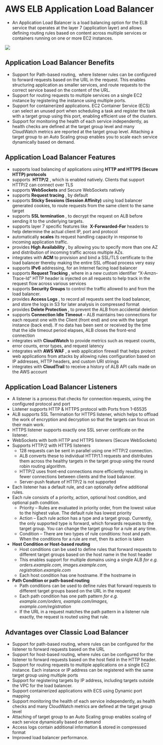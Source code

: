 # AWS ELB Application Load Balancer

* An Application Load Balancer is a load balancing option for the ELB service that operates at the layer 7 \(application layer\) and allows defining routing rules based on content across multiple services or containers running on one or more EC2 instances.

![](https://i0.wp.com/dmhnzl5mp9mj6.cloudfront.net/application-management_awsblog/images/img2.png?zoom=1.25&w=656&ssl=1)

## Application Load Balancer Benefits

* Support for Path-based routing,  where listener rules can be configured to forward requests based on the URL in the request. This enables structuring application as smaller services, and route requests to the correct service based on the content of the URL.
* Support for routing requests to multiple services on a single EC2 instance by registering the instance using multiple ports.
* Support for containerized applications. EC2 Container Service \(ECS\) can select an unused port when scheduling a task and register the task with a target group using this port, enabling efficient use of the clusters.
* Support for monitoring the health of each service independently, as health checks are defined at the target group level and many CloudWatch metrics are reported at the target group level. Attaching a target group to an Auto Scaling group enables you to scale each service dynamically based on demand.

## Application Load Balancer Features

* supports load balancing of applications using
  **HTTP and HTTPS \(Secure HTTP\) protocols**
* supports 
  **HTTP/2**
  , which is enabled natively. Clients that support HTTP/2 can connect over TLS
* supports
  **WebSockets**
  and Secure WebSockets natively
* supports
  **Request tracing**
  , by default
* supports
  **Sticky Sessions \(Session Affinity\)**
  using load balancer generated cookies, to route requests from the same client to the same target
* supports
  **SSL termination**
  , to decrypt the request on ALB before sending it to the underlying targets.
* supports layer 7 specific features like 
  **X-Forwarded-For**
  headers to help determine the actual client IP, port and protocol
* automatically
  **scales**
  its request handling capacity in response to incoming application traffic.
* provides
  **High Availability**
  , by allowing you to specify more than one AZ and distribution of incoming traffic across multiple AZs.
* integrates with
  **ACM**
  to provision and bind a SSL/TLS certificate to the load balancer thereby making the entire SSL offload process very easy
* supports
  **IPv6**
  addressing, for an Internet facing load balancer
* supports
  **Request Tracking**
  , where in a new custom identifier “X-Amzn-Trace-Id” HTTP header is injected on all requests to help track in the request flow across various services
* supports
  **Security Groups**
  to control the traffic allowed to and from the load balancer.
* provides
  **Access Logs**
  , to record all requests sent the load balancer, and store the logs in S3 for later analysis in compressed format
* provides
  **Delete Protection**
  , to prevent the ALB from accidental deletion
* supports
  **Connection Idle Timeout**
  – ALB maintains two connections for each request one with the Client \(front end\) and one with the target instance \(back end\). If no data has been sent or received by the time that the idle timeout period elapses, ALB closes the front-end connection
* integrates with
  **CloudWatch**
  to provide metrics such as request counts, error counts, error types, and request latency
* integrates with
  **AWS WAF**
  , a web application firewall that helps protect web applications from attacks by allowing rules configuration based on IP addresses, HTTP headers, and custom URI strings
* integrates with
  **CloudTrail**
  to receive a history of ALB API calls made on the AWS account

## Application Load Balancer Listeners

* A listener is a process that checks for connection requests, using the configured protocol and port
* Listener supports HTTP 
  &
   HTTPS protocol with Ports from 1-65535
* ALB supports SSL Termination for HTTPS listener, which helps to offload the work of encryption and decryption so that the targets can focus on their main work.
* HTTPS listener supports exactly one SSL server certificate on the listener.
* WebSockets with both HTTP and HTTPS listeners \(Secure WebSockets\)
* Supports HTTP/2 with HTTPS listeners
  * 128 requests can be sent in parallel using one HTTP/2 connection.
  * ALB converts these to individual HTTP/1.1 requests and distributes them across the healthy targets in the target group using the round robin routing algorithm.
  * HTTP/2 uses front-end connections more efficiently resulting in fewer connections between clients and the load balancer.
  * Server-push feature of HTTP/2 is not supported
* Each listener has a default rule, and can optionally define additional rules.
* Each rule consists of a priority, action, optional host condition, and optional path condition.
  * Priority – Rules are evaluated in priority order, from the lowest value to the highest value. The default rule has lowest priority
  * Action – Each rule action has a type and a target group. Currently, the only supported type is forward, which forwards requests to the target group. You can change the target group for a rule at any time.
  * Condition – There are two types of rule conditions: host and path. When the conditions for a rule are met, then its action is taken
* **Host Condition or Host-based routing**
  * Host conditions can be used to define rules that forward requests to different target groups based on the host name in the host header
  * This enables support for multiple domains using a single ALB
    _for e.g. orders.example.com, images.example.com, registration.example.com_
  * Each host condition has one hostname. If the hostname in
* **Path Condition or path-based routing**
  * Path conditions can be used to define rules that forward requests to different target groups based on the URL in the request
  * Each path condition has one path pattern
    _for e.g. example.com/orders, example.com/images, example.com/registration_
  * If the URL in a request matches the path pattern in a listener rule exactly, the request is routed using that rule.

## Advantages over Classic Load Balancer

* Support for path-based routing, where rules can be configured for the listener to forward requests based on the URL
* Support for host-based routing, where rules can be configured for the listener to forward requests based on the host field in the HTTP header.
* Support for routing requests to multiple applications on a single EC2 instance. Each instance or IP address can be registered with the same target group using multiple ports
* Support for registering targets by IP address, including targets outside the VPC for the load balancer.
* Support containerized applications with ECS using Dynamic port mapping
* Support monitoring the health of each service independently, as health checks and many CloudWatch metrics are defined at the target group level
* Attaching of target group to an Auto Scaling group enables scaling of each service dynamically based on demand
* Access logs contain additional information 
  &
   stored in compressed format
* Improved load balancer performance.



